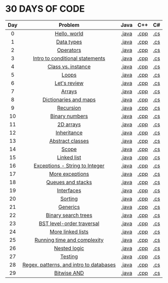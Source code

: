 # 30 DAYS OF CODE

|   Day  | Problem                                                                                                 | Java                                                                                                                                                                                 | C++      | C#      |
|:------:|:-------------------------------------------------------------------------------------------------------:|:------------------------------------------------------------------------------------------------------------------------------------------------------------------------------------:|:--------:|:-------:|
|    0   | [Hello, world](https://www.hackerrank.com/challenges/30-hello-world)                                    | [.java](https://github.com/dimitrietataru/hackerrank/blob/master/30%20days%20of%20code/__%20Java/Day%2000%20-%20Hello%20world.java)                                         | [.cpp]() | [.cs]() |
|    1   | [Data types](https://www.hackerrank.com/challenges/30-data-types)                                       | [.java](https://github.com/dimitrietataru/hackerrank/blob/master/30%20days%20of%20code/__%20Java/Day%2001%20-%20Data%20types.java)                                          | [.cpp]() | [.cs]() |
|    2   | [Operators](https://www.hackerrank.com/challenges/30-operators)                                         | [.java](https://github.com/dimitrietataru/hackerrank/blob/master/30%20days%20of%20code/__%20Java/Day%2002%20-%20Operators.java)                                             | [.cpp]() | [.cs]() |
|    3   | [Intro to conditional statements](https://www.hackerrank.com/challenges/30-conditional-statements)      | [.java](https://github.com/dimitrietataru/hackerrank/blob/master/30%20days%20of%20code/__%20Java/Day%2003%20-%20Intro%20to%20conditional%20statements.java)                 | [.cpp]() | [.cs]() |
|    4   | [Class vs. instance](https://www.hackerrank.com/challenges/30-class-vs-instance)                        | [.java](https://github.com/dimitrietataru/hackerrank/blob/master/30%20days%20of%20code/__%20Java/Day%2004%20-%20Class%20vs.%20instance.java)                                | [.cpp]() | [.cs]() |
|    5   | [Loops](https://www.hackerrank.com/challenges/30-loops)                                                 | [.java](https://github.com/dimitrietataru/hackerrank/blob/master/30%20days%20of%20code/__%20Java/Day%2005%20-%20Loops.java)                                                 | [.cpp]() | [.cs]() |
|    6   | [Let's review](https://www.hackerrank.com/challenges/30-review-loop)                                    | [.java](https://github.com/dimitrietataru/hackerrank/blob/master/30%20days%20of%20code/__%20Java/Day%2006%20-%20Let's%20review.java)                                        | [.cpp]() | [.cs]() |
|    7   | [Arrays](https://www.hackerrank.com/challenges/30-arrays)                                               | [.java](https://github.com/dimitrietataru/hackerrank/blob/master/30%20days%20of%20code/__%20Java/Day%2007%20-%20Arrays.java)                                                | [.cpp]() | [.cs]() |
|    8   | [Dictionaries and maps](https://www.hackerrank.com/challenges/30-dictionaries-and-maps)                 | [.java](https://github.com/dimitrietataru/hackerrank/blob/master/30%20days%20of%20code/__%20Java/Day%2008%20-%20Dictionaries%20and%20maps.java)                             | [.cpp]() | [.cs]() |
|    9   | [Recursion](https://www.hackerrank.com/challenges/30-recursion)                                         | [.java](https://github.com/dimitrietataru/hackerrank/blob/master/30%20days%20of%20code/__%20Java/Day%2009%20-%20Recursion.java)                                             | [.cpp]() | [.cs]() |
|   10   | [Binary numbers](https://www.hackerrank.com/challenges/30-binary-numbers)                               | [.java](https://github.com/dimitrietataru/hackerrank/blob/master/30%20days%20of%20code/__%20Java/Day%2010%20-%20Binary%20numbers.java)                                      | [.cpp]() | [.cs]() |
|   11   | [2D arrays](https://www.hackerrank.com/challenges/30-2d-arrays)                                         | [.java](https://github.com/dimitrietataru/hackerrank/blob/master/30%20days%20of%20code/__%20Java/Day%2011%20-%202D%20arrays.java)                                           | [.cpp]() | [.cs]() |
|   12   | [Inheritance](https://www.hackerrank.com/challenges/30-inheritance)                                     | [.java](https://github.com/dimitrietataru/hackerrank/blob/master/30%20days%20of%20code/__%20Java/Day%2012%20-%20Inheritance.java)                                           | [.cpp]() | [.cs]() |
|   13   | [Abstract classes](https://www.hackerrank.com/challenges/30-abstract-classes)                           | [.java](https://github.com/dimitrietataru/hackerrank/blob/master/30%20days%20of%20code/__%20Java/Day%2013%20-%20Abstract%20classes.java)                                    | [.cpp]() | [.cs]() |
|   14   | [Scope](https://www.hackerrank.com/challenges/30-scope)                                                 | [.java](https://github.com/dimitrietataru/hackerrank/blob/master/30%20days%20of%20code/__%20Java/Day%2014%20-%20Scope.java)                                                 | [.cpp]() | [.cs]() |
|   15   | [Linked list](https://www.hackerrank.com/challenges/30-linked-list)                                     | [.java](https://github.com/dimitrietataru/hackerrank/blob/master/30%20days%20of%20code/__%20Java/Day%2015%20-%20Linked%20list.java)                                         | [.cpp]() | [.cs]() |
|   16   | [Exceptions - String to Integer](https://www.hackerrank.com/challenges/30-exceptions-string-to-integer) | [.java](https://github.com/dimitrietataru/hackerrank/blob/master/30%20days%20of%20code/__%20Java/Day%2016%20-%20Exceptions%20(String%20to%20Integer).java)                  | [.cpp]() | [.cs]() |
|   17   | [More exceptions](https://www.hackerrank.com/challenges/30-more-exceptions)                             | [.java](https://github.com/dimitrietataru/hackerrank/blob/master/30%20days%20of%20code/__%20Java/Day%2017%20-%20More%20exceptions.java)                                     | [.cpp]() | [.cs]() |
|   18   | [Queues and stacks](https://www.hackerrank.com/challenges/30-queues-stacks)                             | [.java](https://github.com/dimitrietataru/hackerrank/blob/master/30%20days%20of%20code/__%20Java/Day%2018%20-%20Queues%20and%20stacks.java)                                 | [.cpp]() | [.cs]() |
|   19   | [Interfaces](https://www.hackerrank.com/challenges/30-interfaces)                                       | [.java](https://github.com/dimitrietataru/hackerrank/blob/master/30%20days%20of%20code/__%20Java/Day%2019%20-%20Interfaces.java)                                            | [.cpp]() | [.cs]() |
|   20   | [Sorting](https://www.hackerrank.com/challenges/30-sorting)                                             | [.java](https://github.com/dimitrietataru/hackerrank/blob/master/30%20days%20of%20code/__%20Java/Day%2020%20-%20Sorting.java)                                               | [.cpp]() | [.cs]() |
|   21   | [Generics](https://www.hackerrank.com/challenges/30-generics)                                           | [.java](https://github.com/dimitrietataru/hackerrank/blob/master/30%20days%20of%20code/__%20Java/Day%2021%20-%20Generics.java)                                              | [.cpp]() | [.cs]() |
|   22   | [Binary search trees](https://www.hackerrank.com/challenges/30-binary-search-trees)                     | [.java](https://github.com/dimitrietataru/hackerrank/blob/master/30%20days%20of%20code/__%20Java/Day%2022%20-%20Binary%20search%20trees.java)                               | [.cpp]() | [.cs]() |
|   23   | [BST level-order traversal](https://www.hackerrank.com/challenges/30-binary-trees)                      | [.java](https://github.com/dimitrietataru/hackerrank/blob/master/30%20days%20of%20code/__%20Java/Day%2023%20-%20BST%20level-order%20traversal.java)                         | [.cpp]() | [.cs]() |
|   24   | [More linked lists](https://www.hackerrank.com/challenges/30-linked-list-deletion)                      | [.java](https://github.com/dimitrietataru/hackerrank/blob/master/30%20days%20of%20code/__%20Java/Day%2024%20-%20More%20linked%20lists.java)                                 | [.cpp]() | [.cs]() |
|   25   | [Running time and complexity](https://www.hackerrank.com/challenges/30-running-time-and-complexity)     | [.java](https://github.com/dimitrietataru/hackerrank/blob/master/30%20days%20of%20code/__%20Java/Day%2025%20-%20Running%20time%20and%20complexity.java)                     | [.cpp]() | [.cs]() |
|   26   | [Nested logic](https://www.hackerrank.com/challenges/30-nested-logic)                                   | [.java](https://github.com/dimitrietataru/hackerrank/blob/master/30%20days%20of%20code/__%20Java/Day%2026%20-%20Nested%20logic.java)                                        | [.cpp]() | [.cs]() |
|   27   | [Testing](https://www.hackerrank.com/challenges/30-testing)                                             | [.java](https://github.com/dimitrietataru/hackerrank/blob/master/30%20days%20of%20code/__%20Java/Day%2027%20-%20Testing.java)                                               | [.cpp]() | [.cs]() |
|   28   | [Regex, patterns, and intro to databases](https://www.hackerrank.com/challenges/30-regex-patterns)      | [.java](https://github.com/dimitrietataru/hackerrank/blob/master/30%20days%20of%20code/__%20Java/Day%2028%20-%20Regex%2C%20patterns%2C%20and%20intro%20to%20databases.java) | [.cpp]() | [.cs]() |
|   29   | [Bitwise AND](https://www.hackerrank.com/challenges/30-bitwise-and)                                     | [.java](https://github.com/dimitrietataru/hackerrank/blob/master/30%20days%20of%20code/__%20Java/Day%2029%20-%20Bitwise%20AND.java)                                         | [.cpp]() | [.cs]() |